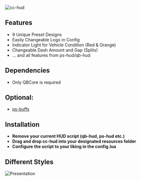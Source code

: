 
![cc-hud](https://github.com/user-attachments/assets/d0d789a2-1480-47c6-9309-a600d8dc2b6a)

## Features
* 9 Unique Preset Designs
* Easily Changeable Logo in Config
* Indicator Light for Vehicle Condition (Red & Orange)
* Changeable Dash Amount and Gap (Splits)
* ... and all features from ps-hud/qb-hud

## Dependencies
* Only QBCore is required

## Optional:
* [ps-buffs](https://github.com/Project-Sloth/ps-buffs)

## Installation
* **Remove your current HUD script (qb-hud, ps-hud etc.)**
* **Drag and drop cc-hud into your designated resources folder**
* **Configure the script to your liking in the config.lua**

## Different Styles
![Presentation](https://github.com/CandrexDev/cc-hud/assets/62235410/d280f779-ec6d-4a55-a36a-3e9a05530850)

